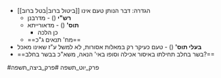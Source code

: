 * הגדרה: דבר הנותן טעם אינו [[ביטול ברוב|בטל ברוב]]
	* **רש"י** () - מדרבנן
	* **תוס'** () - מדאורייתא
		* כן הלכה
	* ==מח' תנאים ג"כ==
* **בעלי תוס'** () - טעם כעיקר רק במאלות אסורות, לא למשל ע"ז שאינו מאכל
* ==בשר בחלב תחילתו באיסור אכילה וסופו באי' הנאה, משא"כ בבשר בחלב?==

#פרק_יוט_תשפה #פרק_ביצה_תשפה 